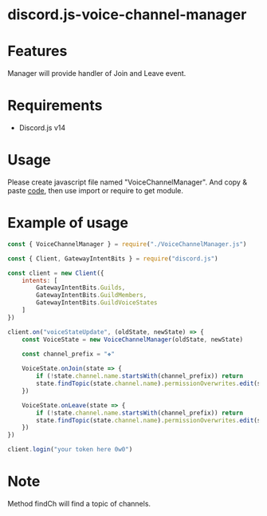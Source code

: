 # discord.js-voice-channel-manager

# Features

Manager will provide handler of Join and Leave event.

# Requirements

* Discord.js v14

# Usage

Please create javascript file named "VoiceChannelManager".
And copy &amp; paste [code](https://github.com/PriestessSakuraka/discord.js-voice-channel-manager/blob/main/VoiceChannelManager.js),
then use import or require to get module.

# Example of usage

```js
const { VoiceChannelManager } = require("./VoiceChannelManager.js")

const { Client, GatewayIntentBits } = require("discord.js")

const client = new Client({
    intents: [
        GatewayIntentBits.Guilds,
        GatewayIntentBits.GuildMembers,
        GatewayIntentBits.GuildVoiceStates
    ]
})

client.on("voiceStateUpdate", (oldState, newState) => {
    const VoiceState = new VoiceChannelManager(oldState, newState)
    
    const channel_prefix = "❖"

    VoiceState.onJoin(state => {
        if (!state.channel.name.startsWith(channel_prefix)) return
        state.findTopic(state.channel.name).permissionOverwrites.edit(state.new.id, { ViewChannel: true })
    })

    VoiceState.onLeave(state => {
        if (!state.channel.name.startsWith(channel_prefix)) return
        state.findTopic(state.channel.name).permissionOverwrites.edit(state.old.id, { ViewChannel: null })
    })
})

client.login("your token here 0w0")
```

# Note

Method findCh will find a topic of channels.
